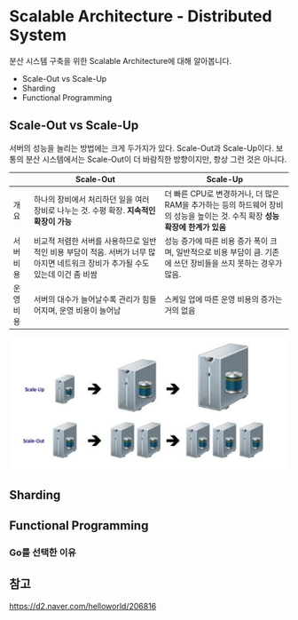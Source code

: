 # Scalable Architecture - Distributed System

분산 시스템 구축을 위한 Scalable Architecture에 대해 알아봅니다.  

- Scale-Out vs Scale-Up
- Sharding
- Functional Programming

## Scale-Out vs Scale-Up

서버의 성능을 늘리는 방법에는 크게 두가지가 있다. Scale-Out과 Scale-Up이다. 보통의 분산 시스템에서는 Scale-Out이 더 바람직한 방향이지만, 항상 그런 것은 아니다.  

|         | Scale-Out           | Scale-Up  |
| ------- | ------------------- | --------- |
| 개요     | 하나의 장비에서 처리하던 일을 여러 장비로 나누는 것. 수평 확장. **지속적인 확장이 가능**                             | 더 빠른 CPU로 변경하거나, 더 많은 RAM을 추가하는 등의 하드웨어 장비의 성능을 높이는 것. 수직 확장 **성능 확장에 한계가 있음**  |
| 서버 비용 | 비교적 저렴한 서버를 사용하므로 일반적인 비용 부담이 적음. 서버가 너무 많아지면 네트워크 장비가 추가될 수도 있는데 이건 좀 비쌈 |   성능 증가에 따른 비용 증가 폭이 크며, 일반적으로 비용 부담이 큼. 기존에 쓰던 장비들을 쓰지 못하는 경우가 많음.              |
| 운영 비용 | 서버의 대수가 늘어날수록 관리가 힘들어지며, 운영 비용이 늘어남                                                   | 스케일 업에 따른 운영 비용의 증가는 거의 없음                                                                  |

![](assets/2019-06-25-00-54-23.png)

## Sharding

## Functional Programming

### Go를 선택한 이유

## 참고
https://d2.naver.com/helloworld/206816